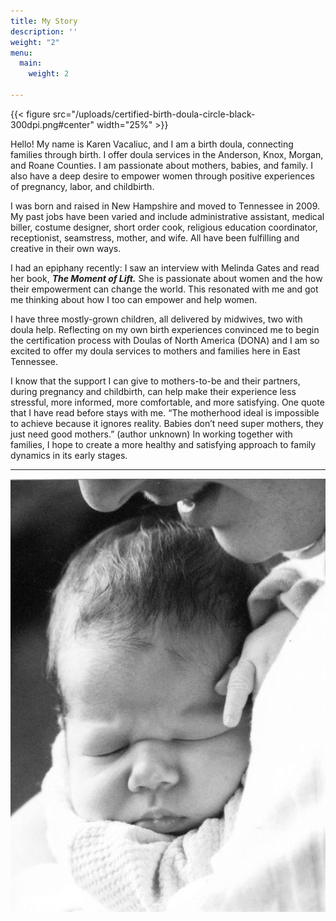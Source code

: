 ```yaml
---
title: My Story
description: ''
weight: "2"
menu:
  main:
    weight: 2

---
```

{{< figure src="/uploads/certified-birth-doula-circle-black-300dpi.png#center" width="25%" >}}

Hello! My name is Karen Vacaliuc, and I am a birth doula, connecting families through birth. I offer doula services in the Anderson, Knox, Morgan, and Roane Counties. I am passionate about mothers, babies, and family. I also have a deep desire to empower women through positive experiences of pregnancy, labor, and childbirth.

I was born and raised in New Hampshire and moved to Tennessee in 2009. My past jobs have been varied and include administrative assistant, medical biller, costume designer, short order cook, religious education coordinator, receptionist, seamstress, mother, and wife. All have been fulfilling and creative in their own ways.

I had an epiphany recently: I saw an interview with Melinda Gates and read her book, **_The Moment of Lift._** She is passionate about women and the how their empowerment can change the world.  This resonated with me and got me thinking about how I too can empower and help women.

I have three mostly-grown children, all delivered by midwives, two with doula help. Reflecting on my own birth experiences convinced me to begin the certification process with Doulas of North America (DONA) and I am so excited to offer my doula services to mothers and families here in East Tennessee.

I know that the support I can give to mothers-to-be and their partners, during pregnancy and childbirth, can help make their experience less stressful, more informed, more comfortable, and more satisfying.  One quote that I have read before stays with me. “The motherhood ideal is impossible to achieve because it ignores reality.  Babies don’t need super mothers, they just need good mothers.” (author unknown) In working together with families, I hope to create a more healthy and satisfying approach to family dynamics in its early stages.

***

![](/uploads/baby-sleeping.png#center)
